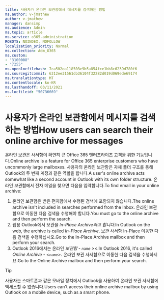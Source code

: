 ```yaml
---
title: 사용자가 온라인 보관함에서 메시지를 검색하는 방법
ms.author: v-jmathew
author: v-jmathew
manager: dansimp
ms.audience: Admin
ms.topic: article
ms.service: o365-administration
ROBOTS: NOINDEX, NOFOLLOW
localization_priority: Normal
ms.collection: Adm_O365
ms.custom:
- "3100008"
- "7255"
ms.openlocfilehash: 7ca502ea118503e9b5a854fce1bb8c6239d780f6
ms.sourcegitcommit: 6312ee31561db36104f32282d019d069ede69174
ms.translationtype: MT
ms.contentlocale: ko-KR
ms.lasthandoff: 03/11/2021
ms.locfileid: "50736669"
---
```

# <a name="how-users-can-search-their-online-archive-for-messages"></a><span data-ttu-id="611ea-102">사용자가 온라인 보관함에서 메시지를 검색하는 방법</span><span class="sxs-lookup"><span data-stu-id="611ea-102">How users can search their online archive for messages</span></span>

<span data-ttu-id="611ea-103">온라인 보관은 사서함이 확연히 큰 Office 365 엔터프라이즈 고객을 위한 기능입니다.</span><span class="sxs-lookup"><span data-stu-id="611ea-103">Online archive is a feature for Office 365 enterprise customers who have uncommonly large mailboxes.</span></span> <span data-ttu-id="611ea-104">사용자의 온라인 보관함은 자체 폴더 구조를 통해 Outlook의 두 번째 계정과 같은 역할을 합니다.</span><span class="sxs-lookup"><span data-stu-id="611ea-104">A user's online archive acts somewhat like a second account in Outlook with its own folder structure.</span></span> <span data-ttu-id="611ea-105">온라인 보관함에서 전자 메일을 찾으면 다음을 입력합니다.</span><span class="sxs-lookup"><span data-stu-id="611ea-105">To find email in your online archive:</span></span>

1. <span data-ttu-id="611ea-106">온라인 보관함은 받은 편지함에서 수행된 검색에 포함되지 않습니다.</span><span class="sxs-lookup"><span data-stu-id="611ea-106">The online archive isn't included in searches performed from the Inbox.</span></span> <span data-ttu-id="611ea-107">온라인 보관함으로 이동한 다음 검색을 수행해야 합니다.</span><span class="sxs-lookup"><span data-stu-id="611ea-107">You must go to the online archive and then perform the search.</span></span>
2. <span data-ttu-id="611ea-108">웹용 Outlook에서 보관을 *In-Place Archive라고 합니다.*</span><span class="sxs-lookup"><span data-stu-id="611ea-108">In Outlook on the web, the archive is called *In-Place Archive*.</span></span> <span data-ttu-id="611ea-109">보관 사서함 In-Place 이동한 다음 검색을 수행하십시오.</span><span class="sxs-lookup"><span data-stu-id="611ea-109">Go to the In-Place Archive mailbox and then perform your search.</span></span>
3. <span data-ttu-id="611ea-110">Outlook 2016에서는 온라인 *보관함 - `name` >*<.</span><span class="sxs-lookup"><span data-stu-id="611ea-110">In Outlook 2016, it's called *Online Archive - <`name`>*.</span></span> <span data-ttu-id="611ea-111">온라인 보관 사서함으로 이동한 다음 검색을 수행하세요.</span><span class="sxs-lookup"><span data-stu-id="611ea-111">Go to the Online Archive mailbox and then perform your search.</span></span>

> [!TIP]
> <span data-ttu-id="611ea-112">사용자는 스마트폰과 같은 모바일 장치에서 Outlook을 사용하여 온라인 보관 사서함에 액세스할 수 없습니다.</span><span class="sxs-lookup"><span data-stu-id="611ea-112">Users can't access their online archive mailbox by using Outlook on a mobile device, such as a smart phone.</span></span>

